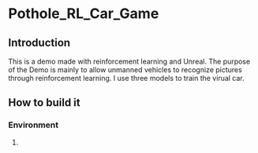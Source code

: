 # Pothole_RL_Car_Game
## Introduction
This is a demo made with reinforcement learning and Unreal. The purpose of the Demo is mainly to allow unmanned vehicles to recognize pictures through reinforcement learning. I use three models to train the virual car.
## How to build it
### Environment 
1. 

